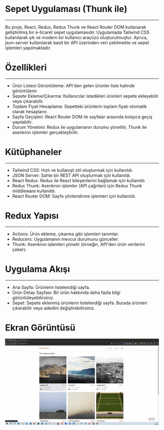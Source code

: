 <h1> Sepet Uygulaması (Thunk ile) </h1>
<hr>

Bu proje, React, Redux, Redux Thunk ve React Router DOM kullanarak geliştirilmiş bir e-ticaret sepet uygulamasıdır. Uygulamada Tailwind CSS kullanılarak şık ve modern bir kullanıcı arayüzü oluşturulmuştur. Ayrıca, json-server kullanılarak basit bir API üzerinden veri çekilmekte ve sepet işlemleri yapılmaktadır. <br>

<h1> Özellikleri </h1>
<hr>

- Ürün Listesi Görüntüleme: API'den gelen ürünler liste halinde görüntülenir. <br>
- Sepete Ekleme/Çıkarma: Kullanıcılar istedikleri ürünleri sepete ekleyebilir veya çıkarabilir. <br>
- Toplam Fiyat Hesaplama: Sepetteki ürünlerin toplam fiyatı otomatik olarak hesaplanır. <br>
- Sayfa Geçişleri: React Router DOM ile sayfalar arasında kolayca geçiş yapılabilir. <br>
- Durum Yönetimi: Redux ile uygulamanın durumu yönetilir, Thunk ile asenkron işlemler gerçekleştirilir. <br>

<h1> Kütüphaneler </h1>
<hr>

- Tailwind CSS: Hızlı ve kullanışlı stil oluşturmak için kullanıldı. <br>
- JSON Server: Sahte bir REST API oluşturmak için kullanıldı. <br>
- React Redux: Redux ile React bileşenlerini bağlamak için kullanıldı. <br>
- Redux Thunk: Asenkron işlemler (API çağrıları) için Redux Thunk middleware kullanıldı. <br>
- React Router DOM: Sayfa yönlendirme işlemleri için kullanıldı. <br>

<h1> Redux Yapısı </h1>
<hr>

- Actions: Ürün ekleme, çıkarma gibi işlemleri tanımlar. <br>
- Reducers: Uygulamanın mevcut durumunu günceller. <br>
- Thunk: Asenkron işlemleri yönetir (örneğin, API'den ürün verilerini çeker). <br>

<h1> Uygulama Akışı </h1>
<hr>

- Ana Sayfa: Ürünlerin listelendiği sayfa. <br>
- Ürün Detay Sayfası: Bir ürün hakkında daha fazla bilgi görüntüleyebilirsiniz. <br>
- Sepet: Sepete eklenmiş ürünlerin listelendiği sayfa. Burada ürünleri çıkarabilir veya adedini değiştirebilirsiniz. <br>

<h1> Ekran Görüntüsü </h1>

![](images/Thunk.gif)
